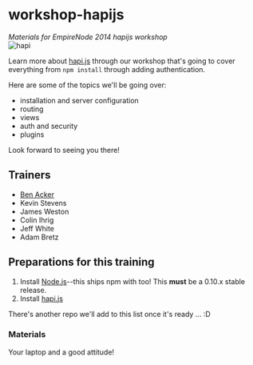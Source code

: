 workshop-hapijs
===============
*Materials for EmpireNode 2014 hapijs workshop*     
![hapi](http://i.imgur.com/jFNnJNx.jpg)

Learn more about [hapi.js](http://hapijs.com) through our workshop that's going to cover everything from `npm install` through adding authentication. 

Here are some of the topics we'll be going over: 

* installation and server configuration
* routing
* views
* auth and security
* plugins

Look forward to seeing you there!

## Trainers

* [Ben Acker](https://twitter.com/nvcexploder)
* Kevin Stevens 
* James Weston
* Colin Ihrig 
* Jeff White
* Adam Bretz


## Preparations for this training
1. Install [Node.js](http://nodejs.org/)--this ships npm with too! This **must** be a 0.10.x stable release.  
2. Install [hapi.js](https://www.npmjs.org/package/hapi)

There's another repo we'll add to this list once it's ready ... :D

### Materials
Your laptop and a good attitude!
